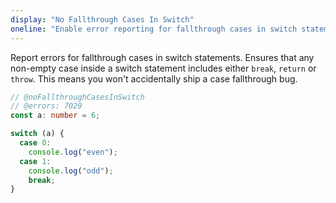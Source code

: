 ```yaml
---
display: "No Fallthrough Cases In Switch"
oneline: "Enable error reporting for fallthrough cases in switch statements."
---
```


Report errors for fallthrough cases in switch statements.
Ensures that any non-empty case inside a switch statement includes either `break`, `return` or `throw`.
This means you won't accidentally ship a case fallthrough bug.

```ts twoslash
// @noFallthroughCasesInSwitch
// @errors: 7029
const a: number = 6;

switch (a) {
  case 0:
    console.log("even");
  case 1:
    console.log("odd");
    break;
}
```
